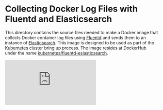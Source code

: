 # Collecting Docker Log Files with Fluentd and Elasticsearch
This directory contains the source files needed to make a Docker image
that collects Docker container log files using [Fluentd](http://www.fluentd.org/)
and sends them to an instance of [Elasticsearch](http://www.elasticsearch.org/).
This image is designed to be used as part of the [Kubernetes](https://github.com/kubernetes/kubernetes)
cluster bring up process. The image resides at DockerHub under the name
[kubernetes/fluentd-eslasticsearch](https://registry.hub.docker.com/u/kubernetes/fluentd-elasticsearch/).


[![Analytics](https://kubernetes-site.appspot.com/UA-36037335-10/GitHub/cluster/addons/fluentd-elasticsearch/fluentd-es-image/README.md?pixel)]()
